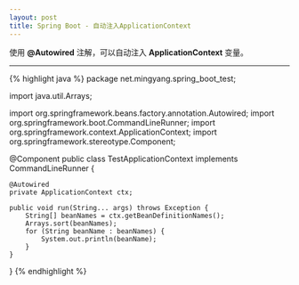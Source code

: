 ```yaml
---
layout: post
title: Spring Boot - 自动注入ApplicationContext
---
```


使用 **@Autowired** 注解，可以自动注入 **ApplicationContext** 变量。

---

{% highlight java %}
package net.mingyang.spring_boot_test;

import java.util.Arrays;

import org.springframework.beans.factory.annotation.Autowired;
import org.springframework.boot.CommandLineRunner;
import org.springframework.context.ApplicationContext;
import org.springframework.stereotype.Component;

@Component
public class TestApplicationContext implements CommandLineRunner {

    @Autowired
    private ApplicationContext ctx;
    
    public void run(String... args) throws Exception {
        String[] beanNames = ctx.getBeanDefinitionNames();
        Arrays.sort(beanNames);
        for (String beanName : beanNames) {
            System.out.println(beanName);
        }
    }
}
{% endhighlight %}